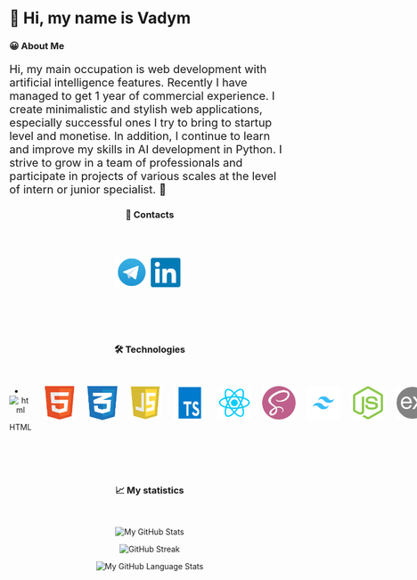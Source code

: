 # 👋 Hi, my name is Vadym

<h3 style="min-width: 110px;">😀 About Me</h3>

<p style="font-size: 20px;">
Hi, my main occupation is web development with artificial intelligence features. Recently I have managed to get 1 year of commercial experience. I create minimalistic and stylish web applications, especially successful ones I try to bring to startup level and monetise. In addition, I continue to learn and improve my skills in AI development in Python. I strive to grow in a team of professionals and participate in projects of various scales at the level of intern or junior specialist. 💖
</p>

<h3 style="margin-bottom: 50px; text-align: center;">📩 Contacts</h3>

<div align="center" style="display: flex; justify-content: space-around; align-items: center; margin-bottom: 80px; gap: 20px;">

<a href="https://t.me/vxdosick"><img width="60px" src="./assets/telegram.png" alt="telegram"/></a>
<a href="https://www.linkedin.com/in/vadym-foteniuk-423a53318/"><img width="60px" src="./assets/linkedin.png" alt="linkedin"/></a>

</div>

<h3 style="text-align: center; margin-bottom: 50px;">🛠️ Technologies</h3>

<div align="center" style="display: flex; margin-bottom: 80px; justify-content: space-around; gap: 20px;">
  <li className="flex items-center gap-2">
          <img
            className="w-8 h-8"
            src="/tech/html.svg"
            alt="html"
            loading="lazy"
          />
          <p>HTML</p>
        </li>
<img  src="./assets/html.png" width="60" height="60" alt="html">
<img src="./assets/css.png" width="55" height="61" alt="css">   
<img  src="./assets/js.png" width="60" height="60" alt="js">
<img  src="./assets/ts.png" width="60" height="60" alt="ts">
<!-- <img  src="./assets/vue.png" width="60" height="60" alt="vue"> -->
<img  src="./assets/react.png" width="60" height="60" alt="react">
<!-- <img  src="./assets/react-native.png" width="60" height="60" alt="react-native"> -->
<img  src="./assets/sass.png" width="60" height="60" alt="sass">
<img  src="./assets/tailwind.png" width="60" height="60" alt="tailwind">
<!-- <img  src="./assets/bootstrap.png" width="60" height="60" alt="bootstrap"> -->
<img  src="./assets/node.png" width="60" height="60" alt="node.js">
<img  src="./assets/express.png" width="60" height="60" alt="express">
<img  src="./assets/mdb.png" width="60" height="60" alt="mongodb">
<img  src="./assets/ejs.png" width="60" height="60" alt="ejs">
<img  src="./assets/npm.png" width="60" height="60" alt="npm">
<img src="./assets/git.png" width="60" height="60" alt="git"></div>

<h3 style="text-align: center; margin-bottom: 50px;">📈 My statistics</h3>

<div align="center">

![My GitHub Stats](https://github-readme-stats.vercel.app/api/?username=vxdosick&count_private=true&theme=tokyonight&showicons=true)

</div>
<div align="center">

![GitHub Streak](https://streak-stats.demolab.com?user=vxdosick&theme=tokyonight&hide_border=true&mode=weekly)

</div>
<div align="center">

![My GitHub Language Stats](https://github-readme-stats.vercel.app/api/top-langs/?username=vxdosick&langs_count=5&theme=tokyonight)

</div>
